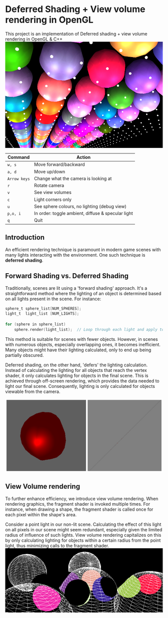 # Deferred Shading + View volume rendering in OpenGL

This project is an implementation of Deferred shading + view volume rendering in OpenGL & C++
![Final Render](project_images/final_render_potentially.png)


| Command      | Action                                        |
| ------------ | --------------------------------------------- |
| `w, s`       | Move forward/backward                       |
| `a, d`       | Move up/down                                |
| `Arrow keys` | Change what the camera is looking at        |
| `r`          | Rotate camera                               |
| `v`          | See view volumes                            |
| `c`          | Light corners only                          |
| `u`          | See sphere colours, no lighting (debug view)|
| `p,o, i`     | In order: toggle ambient, diffuse & specular light |
| `q`          | Quit                                        |

## Introduction

An efficient rendering technique is paramount in modern game scenes with many lights interacting with the environment. One such technique is **deferred shading**.

## Forward Shading vs. Deferred Shading

Traditionally, scenes are lit using a 'forward shading' approach. It's a straightforward method where the lighting of an object is determined based on all lights present in the scene. For instance:

```c
sphere_t sphere_list[NUM_SPHERES];
light_t  light_list [NUM_LIGHTS];

for (sphere in sphere_list)
    sphere.render(light_list);  // Loop through each light and apply to the sphere
```
This method is suitable for scenes with fewer objects. However, in scenes with numerous objects, especially overlapping ones, it becomes inefficient.
Many objects might have their lighting calculated, only to end up being partially obscured.

Deferred shading, on the other hand, 'defers' the lighting calculation. Instead of calculating the lighting for all objects that reach the vertex shader, it only calculates lighting for objects in the final scene.
This is achieved through off-screen rendering, which provides the data needed to light our final scene. Consequently, lighting is only calculated for objects viewable from the camera.

![Example of Deferred shading rendering to a quad](project_images/framebuffer_rendering.png)

## View Volume rendering
To further enhance efficiency, we introduce view volume rendering. When rendering graphics, the fragment shader is invoked multiple times. For instance, when drawing a shape, 
the fragment shader is called once for each pixel within the shape's area.

Consider a point light in our non-lit scene. Calculating the effect of this light on all pixels in our scene might seem redundant, especially given the limited radius of influence of such lights.
View volume rendering capitalizes on this by only calculating lighting for objects within a certain radius from the point light, thus minimizing calls to the fragment shader.
![View volumes](project_images/more_images_optimized.png)

